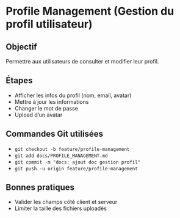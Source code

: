# Profile Management (Gestion du profil utilisateur)

## Objectif
Permettre aux utilisateurs de consulter et modifier leur profil.

## Étapes
- Afficher les infos du profil (nom, email, avatar)
- Mettre à jour les informations
- Changer le mot de passe
- Upload d’un avatar

## Commandes Git utilisées
- `git checkout -b feature/profile-management`
- `git add docs/PROFILE_MANAGEMENT.md`
- `git commit -m "docs: ajout doc gestion profil"`
- `git push -u origin feature/profile-management`

## Bonnes pratiques
- Valider les champs côté client et serveur
- Limiter la taille des fichiers uploadés
